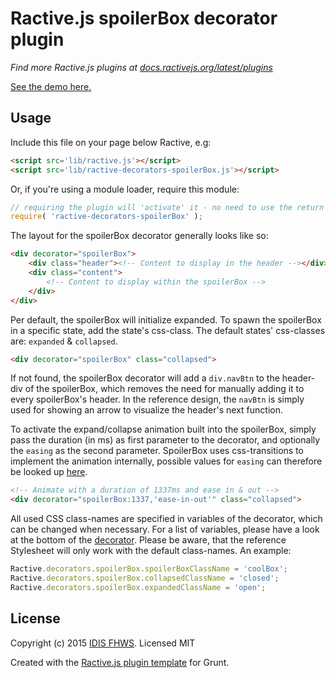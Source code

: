 # Ractive.js spoilerBox decorator plugin

*Find more Ractive.js plugins at [docs.ractivejs.org/latest/plugins](http://docs.ractivejs.org/latest/plugins)*

[See the demo here.](http://idis-fhws.github.io/ractive-decorators-spoilerBox/)

## Usage

Include this file on your page below Ractive, e.g:

```html
<script src='lib/ractive.js'></script>
<script src='lib/ractive-decorators-spoilerBox.js'></script>
```

Or, if you're using a module loader, require this module:

```js
// requiring the plugin will 'activate' it - no need to use the return value
require( 'ractive-decorators-spoilerBox' );
```

The layout for the spoilerBox decorator generally looks like so:
```html
<div decorator="spoilerBox">
    <div class="header"><!-- Content to display in the header --></div>
    <div class="content">
        <!-- Content to display within the spoilerBox -->
    </div>
</div>
```
Per default, the spoilerBox will initialize expanded. To spawn the spoilerBox in a specific state, add the state's css-class. The default states' css-classes are: `expanded` & `collapsed`.
```html
<div decorator="spoilerBox" class="collapsed">
```
If not found, the spoilerBox decorator will add a `div.navBtn` to the header-div of the spoilerBox, which removes the need for manually adding it to every spoilerBox's header. In the reference design, the `navBtn` is simply used for showing an arrow to visualize the header's next function.


To activate the expand/collapse animation built into the spoilerBox, simply pass the duration (in ms) as first parameter to the decorator, and optionally the `easing` as the second parameter. SpoilerBox uses css-transitions to implement the animation internally, possible values for `easing` can therefore be looked up [here](http://www.w3schools.com/cssref/css3_pr_transition-timing-function.asp).
```html
<!-- Animate with a duration of 1337ms and ease in & out -->
<div decorator="spoilerBox:1337,'ease-in-out'" class="collapsed">
```

All used CSS class-names are specified in variables of the decorator, which can be changed when necessary. For a list of variables, please have a look at the bottom of the [decorator](https://raw.githubusercontent.com/idis-fhws/ractive-decorators-spoilerBox/master/src/ractive-decorators-spoilerBox.js). Please be aware, that the reference Stylesheet will only work with the default class-names. An example:
```js
Ractive.decorators.spoilerBox.spoilerBoxClassName = 'coolBox';
Ractive.decorators.spoilerBox.collapsedClassName = 'closed';
Ractive.decorators.spoilerBox.expandedClassName = 'open';
```

## License

Copyright (c) 2015 [IDIS FHWS](http://idis.fhws.de). Licensed MIT

Created with the [Ractive.js plugin template](https://github.com/ractivejs/plugin-template) for Grunt.
